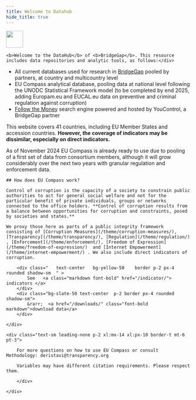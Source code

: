 ```yaml
---
title: Welcome to Datahub
hide_title: true 
---
```



<div class="grid md:grid-cols-2 gap-6 ">
<div class="">
 
<img src="assets/bridgegap-logo.svg" class="mb-4" style="height: 3.3em;" />

<div class="text-lg mb-2">

    <b>Welcome to the DataHub</b> of <b>BridgeGap</b>. This resource includes data repositories and analytic tools, as follows:</div>

- All current databases used for research in [BridgeGap](https://corruptiondata.eu)  pooled by partners, at country and multicountry level
- EU Compass analytical database, pooling data at national level following the UNODC Statistical Framework model (to be completed by end 2025, adding Europam.eu and EUCAL.eu data on preventive and criminal regulation against corruption)
- [Follow the Money](https://corruptiondata.eu/follow-the-money/)  search engine powered and hosted by YouControl, a BridgeGap partner
 
 This website covers 41 countries, including EU Member States and accession countries. **However, the coverage of indicators may be dissimilar, especially on direct indicators.**

 As of November 2024 EU Compass is already ready to use due to pooling of a first set of data from consortium members, although it will grow considerably over the next two years with granular regulation and enforcement data.

</div>
<div class="">
<div style="width: 550px; max-width: 90vw;" class="mx-auto"><InteractiveMap /> </div>
</div>



<div class="bg-sky-200 px-6 rounded-md pt-2">



    ## How does EU Compass work?

    Control of corruption is the capacity of a society to constrain public authorities to act for general social welfare and not for the particular benefit of private individuals, groups or networks connected to the office holders. **Control of corruption results from a balance between opportunities for corruption and constraints, posed by societies and states.** 

    We proxy those here as parts of a public integrity framework consisting of [Corruption Measures](/theme/corruption-measures/), [Transparency](/theme/transparency/), [Regulation](/theme/regulation/) , [Enforcement](/theme/enforcement/), [Freedom of Expression](/theme/freedom-of-expression/)  and [Internet Empowerment](/theme/internet-empowerment/) . We also include direct indicators of corruption.

</div>


<div class="">
<!-- align #zzz items in center of flex -->
    <div id="zzz" class="flex mb-2 gap-4 justify-center   ">
         
        <div class="   text-center   bg-yellow-50	 border p-2 px-4 rounded shadow-sm  " >
            See   <a class="markdown font-bold" href="/indicator/"> indicators </a>
        </div>
        <div class="bg-slate-50 text-center  p-2 border px-4 rounded shadow-sm">
            &rarr;  <a href="/downloads/" class="font-bold  markdown">download data</a>
        </div>

    </div>

    <div class="text-sm leading-none p-2 xl:mx-14 xl:px-10 border-t mt-6 pt-3">

        For more questions on how to use EU Compass or consult Methodology: deristavi@transparency.org 

        Variables may have different citation requirements. Please respect them.
        
        </div>

    </div>

 </div>



 
 

 <style>
 .xlist h3 {font-weight: bold;}
 .xlist p {line-height: 1.2;margin-bottom: 1ex; font-size: .9em;}
 
 *[onclick] {
  cursor: pointer;
 }
 *[onclick]:hover {
  cursor: pointer;
  opacity: 0.7;
 }
 tr td:first-child {
  font-family: 'Arial Narrow'; 
  text-overflow: ellipsis;   
    overflow:hidden;              
    white-space:nowrap;           
    width: 8em; padding-right: 1.5ex; 
    /*opacity: 0;  */
 }
 tr td:nth-child(2) {
  font-family: 'Arial Narrow'; text-align: center; 
 }
 
 </style>